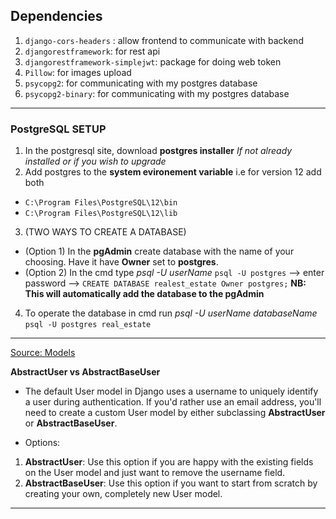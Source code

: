 ## Dependencies

1. `django-cors-headers` : allow frontend to communicate with backend
2. `djangorestframework`: for rest api
3. `djangorestframework-simplejwt`: package for doing web token
4. `Pillow`: for images upload
5. `psycopg2`: for communicating with my postgres database
6. `psycopg2-binary`: for communicating with my postgres database

---

### PostgreSQL SETUP

1. In the postgresql site, download **postgres installer** _If not already installed or if you wish to upgrade_
2. Add postgres to the **system evironement variable** i.e for version 12 add both

- `C:\Program Files\PostgreSQL\12\bin`
- `C:\Program Files\PostgreSQL\12\lib`

3. (TWO WAYS TO CREATE A DATABASE)

- (Option 1) In the **pgAdmin** create database with the name of your choosing. Have it have **Owner** set to **postgres**.
- (Option 2) In the cmd type *psql -U userName* `psql -U postgres` --> enter password --> ```CREATE DATABASE realest_estate Owner postgres;``` **NB: This will automatically add the database to the pgAdmin**

4. To operate the database in cmd run *psql -U userName databaseName* ```psql -U postgres real_estate```

---
[Source: Models](https://testdriven.io/blog/django-custom-user-model/)

**AbstractUser vs AbstractBaseUser**
* The default User model in Django uses a username to uniquely identify a user during authentication. If you'd rather use an email address, you'll need to create a custom User model by either subclassing **AbstractUser** or **AbstractBaseUser**.

* Options:

1. **AbstractUser**: Use this option if you are happy with the existing fields on the User model and just want to remove the username field.
2. **AbstractBaseUser**: Use this option if you want to start from scratch by creating your own, completely new User model.

---